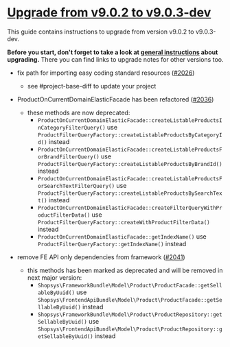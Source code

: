 # [Upgrade from v9.0.2 to v9.0.3-dev](https://github.com/shopsys/shopsys/compare/v9.0.2...9.0)

This guide contains instructions to upgrade from version v9.0.2 to v9.0.3-dev.

**Before you start, don't forget to take a look at [general instructions](https://github.com/shopsys/shopsys/blob/7.3/UPGRADE.md) about upgrading.**
There you can find links to upgrade notes for other versions too.

- fix path for importing easy coding standard resources ([#2026](https://github.com/shopsys/shopsys/pull/2026))
    - see #project-base-diff to update your project

- ProductOnCurrentDomainElasticFacade has been refactored ([#2036](https://github.com/shopsys/shopsys/pull/2036))
    - these methods are now deprecated:
        - `ProductOnCurrentDomainElasticFacade::createListableProductsInCategoryFilterQuery()` use `ProductFilterQueryFactory::createListableProductsByCategoryId()` instead
        - `ProductOnCurrentDomainElasticFacade::createListableProductsForBrandFilterQuery()` use `ProductFilterQueryFactory::createListableProductsByBrandId()` instead
        - `ProductOnCurrentDomainElasticFacade::createListableProductsForSearchTextFilterQuery()` use `ProductFilterQueryFactory::createListableProductsBySearchText()` instead
        - `ProductOnCurrentDomainElasticFacade::createFilterQueryWithProductFilterData()` use `ProductFilterQueryFactory::createWithProductFilterData()` instead
        - `ProductOnCurrentDomainElasticFacade::getIndexName()` use `ProductFilterQueryFactory::getIndexName()` instead

- remove FE API only dependencies from framework ([#2041](https://github.com/shopsys/shopsys/pull/2041))
    - this methods has been marked as deprecated and will be removed in next major version:
        - `Shopsys\FrameworkBundle\Model\Product\ProductFacade::getSellableByUuid()` use `Shopsys\FrontendApiBundle\Model\Product\ProductFacade::getSellableByUuid()` instead
        - `Shopsys\FrameworkBundle\Model\Product\ProductRepository::getSellableByUuid()` use `Shopsys\FrontendApiBundle\Model\Product\ProductRepository::getSellableByUuid()` instead
